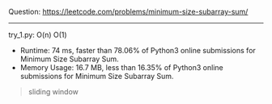 Question: https://leetcode.com/problems/minimum-size-subarray-sum/

---

try_1.py: O(n) O(1)

* Runtime: 74 ms, faster than 78.06% of Python3 online submissions for Minimum Size Subarray Sum.
* Memory Usage: 16.7 MB, less than 16.35% of Python3 online submissions for Minimum Size Subarray Sum.

> sliding window
